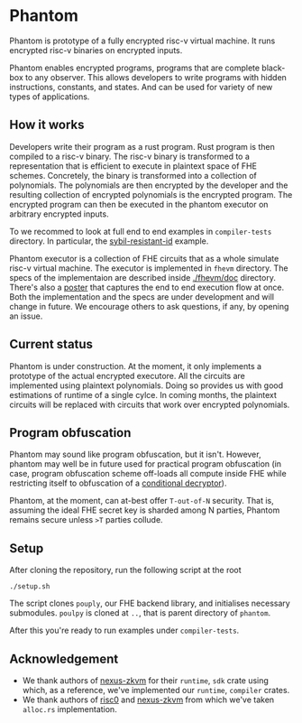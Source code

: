 # Phantom

Phantom is prototype of a fully encrypted risc-v virtual machine. It runs encrypted risc-v binaries on encrypted inputs.

Phantom enables encrypted programs, programs that are complete black-box to any observer. This allows developers to write programs with hidden instructions, constants, and states. And can be used for variety of new types of applications.

## How it works

Developers write their program as a rust program. Rust program is then compiled to a risc-v binary. The risc-v binary is transformed to a representation that is efficient to execute in plaintext space of FHE schemes. Concretely, the binary is transformed into a collection of polynomials. The polynomials are then encrypted by the developer and the resulting collection of encrypted polynomials is the encrypted program. The encrypted program can then be executed in the phantom executor on arbitrary encrypted inputs.

To we recommed to look at full end to end examples in `compiler-tests` directory. In particular, the [sybil-resistant-id](./compiler-tests/sybil-resistant-id/) example.

Phantom executor is a collection of FHE circuits that as a whole simulate risc-v virtual machine. The executor is implemented in `fhevm` directory. The specs of the implementaion are described inside [./fhevm/doc](./fhevm/doc) directory. There's also a [poster]() that captures the end to end execution flow at once. Both the implementation and the specs are under development and will change in future. We encourage others to ask questions, if any, by opening an issue.

## Current status

Phantom is under construction. At the moment, it only implements a prototype of the actual encrypted executore. All the circuits are implemented using plaintext polynomials. Doing so provides us with good estimations of runtime of a single cylce. In coming months, the plaintext circuits will be replaced with circuits that work over encrypted polynomials.

## Program obfuscation

Phantom may sound like program obfuscation, but it isn't. However, phantom may well be in future used for practical program obfuscation (in case, program obfuscation scheme off-loads all compute inside FHE while restricting itself to obfuscation of a [conditional decryptor](https://eprint.iacr.org/2017/240.pdf)).

Phantom, at the moment, can at-best offer `T-out-of-N` security. That is, assuming the ideal FHE secret key is sharded among N parties, Phantom remains secure unless `>T` parties collude.

## Setup

After cloning the repository, run the following script at the root

```
./setup.sh
```

The script clones `pouply`, our FHE backend library, and initialises necessary submodules. `poulpy` is cloned at `..`, that is parent directory of `phantom`.

After this you're ready to run examples under `compiler-tests`.

## Acknowledgement

-   We thank authors of [nexus-zkvm](https://github.com/nexus-xyz/nexus-zkvm) for their `runtime`, `sdk` crate using which, as a reference, we've implemented our `runtime`, `compiler` crates.
-   We thank authors of [risc0](https://github.com/risc0/risc0) and [nexus-zkvm](https://github.com/nexus-xyz/nexus-zkvm) from which we've taken `alloc.rs` implementation.
